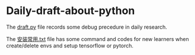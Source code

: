 # Daily-draft-about-python

The [draft.py](https://github.com/dumingyang20/Daily-draft-about-python/blob/master/draft.py) file records some debug precedure in daily research.

The [安装常用.txt](https://github.com/dumingyang20/Daily-draft-about-python/blob/master/%E5%AE%89%E8%A3%85%E5%B8%B8%E7%94%A8.txt) file has some command and codes for new learners when create/delete envs and setup tensorflow or pytorch.
